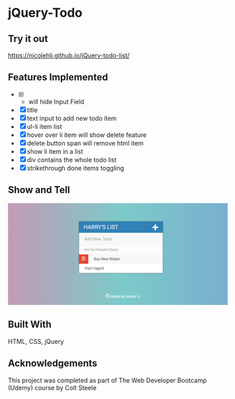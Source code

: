 # jQuery-Todo

## Try it out
https://nicolehli.github.io/jQuery-todo-list/

## Features Implemented
- [x] + will hide Input Field
- [x] title
- [x] text input to add new todo item
- [x] ul-li item list
- [x] hover over li item will show delete feature
- [x] delete button span will remove html item
- [x] show li item in a list
- [x] div contains the whole todo list
- [x] strikethrough done items toggling

## Show and Tell
![todo list](todo.png)

## Built With
HTML, CSS, jQuery

## Acknowledgements
This project was completed as part of The Web Developer Bootcamp (Udemy) course by Colt Steele
